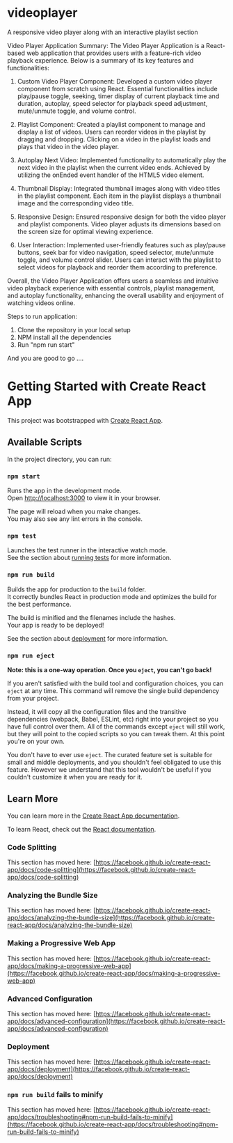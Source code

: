 # videoplayer
A responsive video player along with an interactive playlist section


Video Player Application Summary:
The Video Player Application is a React-based web application that provides users with a feature-rich video playback experience. Below is a summary of its key features and functionalities:



1) Custom Video Player Component:
Developed a custom video player component from scratch using React.
Essential functionalities include play/pause toggle, seeking, timer display of current playback time and duration, autoplay, speed selector for playback speed adjustment, mute/unmute toggle, and volume control.



2) Playlist Component:
Created a playlist component to manage and display a list of videos.
Users can reorder videos in the playlist by dragging and dropping.
Clicking on a video in the playlist loads and plays that video in the video player.



3) Autoplay Next Video:
Implemented functionality to automatically play the next video in the playlist when the current video ends.
Achieved by utilizing the onEnded event handler of the HTML5 video element.



4) Thumbnail Display:
Integrated thumbnail images along with video titles in the playlist component.
Each item in the playlist displays a thumbnail image and the corresponding video title.



5) Responsive Design:
Ensured responsive design for both the video player and playlist components.
Video player adjusts its dimensions based on the screen size for optimal viewing experience.



6) User Interaction:
Implemented user-friendly features such as play/pause buttons, seek bar for video navigation, speed selector, mute/unmute toggle, and volume control slider.
Users can interact with the playlist to select videos for playback and reorder them according to preference.



Overall, the Video Player Application offers users a seamless and intuitive video playback experience with essential controls, playlist management, and autoplay functionality, enhancing the overall usability and enjoyment of watching videos online.


Steps to run application: 
1) Clone the repository in your local setup
2) NPM install all the dependencies
3) Run "npm run start"

And you are good to go ....



# Getting Started with Create React App

This project was bootstrapped with [Create React App](https://github.com/facebook/create-react-app).

## Available Scripts

In the project directory, you can run:

### `npm start`

Runs the app in the development mode.\
Open [http://localhost:3000](http://localhost:3000) to view it in your browser.

The page will reload when you make changes.\
You may also see any lint errors in the console.

### `npm test`

Launches the test runner in the interactive watch mode.\
See the section about [running tests](https://facebook.github.io/create-react-app/docs/running-tests) for more information.

### `npm run build`

Builds the app for production to the `build` folder.\
It correctly bundles React in production mode and optimizes the build for the best performance.

The build is minified and the filenames include the hashes.\
Your app is ready to be deployed!

See the section about [deployment](https://facebook.github.io/create-react-app/docs/deployment) for more information.

### `npm run eject`

**Note: this is a one-way operation. Once you `eject`, you can't go back!**

If you aren't satisfied with the build tool and configuration choices, you can `eject` at any time. This command will remove the single build dependency from your project.

Instead, it will copy all the configuration files and the transitive dependencies (webpack, Babel, ESLint, etc) right into your project so you have full control over them. All of the commands except `eject` will still work, but they will point to the copied scripts so you can tweak them. At this point you're on your own.

You don't have to ever use `eject`. The curated feature set is suitable for small and middle deployments, and you shouldn't feel obligated to use this feature. However we understand that this tool wouldn't be useful if you couldn't customize it when you are ready for it.

## Learn More

You can learn more in the [Create React App documentation](https://facebook.github.io/create-react-app/docs/getting-started).

To learn React, check out the [React documentation](https://reactjs.org/).

### Code Splitting

This section has moved here: [https://facebook.github.io/create-react-app/docs/code-splitting](https://facebook.github.io/create-react-app/docs/code-splitting)

### Analyzing the Bundle Size

This section has moved here: [https://facebook.github.io/create-react-app/docs/analyzing-the-bundle-size](https://facebook.github.io/create-react-app/docs/analyzing-the-bundle-size)

### Making a Progressive Web App

This section has moved here: [https://facebook.github.io/create-react-app/docs/making-a-progressive-web-app](https://facebook.github.io/create-react-app/docs/making-a-progressive-web-app)

### Advanced Configuration

This section has moved here: [https://facebook.github.io/create-react-app/docs/advanced-configuration](https://facebook.github.io/create-react-app/docs/advanced-configuration)

### Deployment

This section has moved here: [https://facebook.github.io/create-react-app/docs/deployment](https://facebook.github.io/create-react-app/docs/deployment)

### `npm run build` fails to minify

This section has moved here: [https://facebook.github.io/create-react-app/docs/troubleshooting#npm-run-build-fails-to-minify](https://facebook.github.io/create-react-app/docs/troubleshooting#npm-run-build-fails-to-minify)

